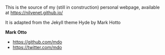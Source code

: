 This is the source of my (still in construction) personal webpage, available at https://nilvenet.github.io/

It is adapted from the Jekyll theme Hyde by Mark Hotto

**Mark Otto**
- <https://github.com/mdo>
- <https://twitter.com/mdo>